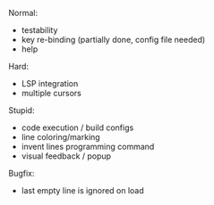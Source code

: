Normal:
- testability
- key re-binding (partially done, config file needed)
- help

Hard:
- LSP integration
- multiple cursors

Stupid:
- code execution / build configs
- line coloring/marking
- invent lines programming command
- visual feedback / popup

Bugfix:
- last empty line is ignored on load
